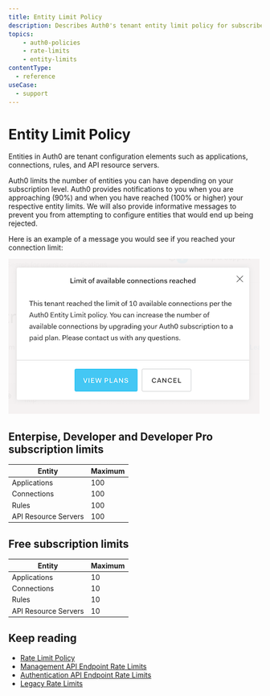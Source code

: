 ```yaml
---
title: Entity Limit Policy
description: Describes Auth0's tenant entity limit policy for subscribers.
topics:
    - auth0-policies
    - rate-limits
    - entity-limits
contentType:
  - reference
useCase:
  - support
---
```

# Entity Limit Policy

Entities in Auth0 are tenant configuration elements such as applications, connections, rules, and API resource servers. 

Auth0 limits the number of entities you can have depending on your subscription level. Auth0 provides notifications to you when you are approaching (90%) and when you have reached (100% or higher) your respective entity limits. We will also provide informative messages to prevent you from attempting to configure entities that would end up being rejected.

Here is an example of a message you would see if you reached your connection limit:

![Entity Limit Reached](/media/articles/policies/entity-limit-reached.png)

## Enterpise, Developer and Developer Pro subscription limits

| Entity | Maximum | 
| - | - |
| Applications | 100 |
| Connections | 100 |
| Rules | 100 |
| API Resource Servers | 100 |

## Free subscription limits

| Entity | Maximum | 
| - | - |
| Applications | 10 |
| Connections | 10 |
| Rules | 10 |
| API Resource Servers | 10 |

## Keep reading

* [Rate Limit Policy](/policies/rate-limits)
* [Management API Endpoint Rate Limits](/policies/rate-limits-mgmt-api)
* [Authentication API Endpoint Rate Limits](/policies/rate-limits-auth-api)
* [Legacy Rate Limits](/policies/legacy-rate-limits)

